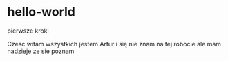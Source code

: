 # hello-world
pierwsze kroki

Czesc witam wszystkich  jestem  Artur  i się nie znam na tej robocie ale mam nadzieje ze sie poznam
